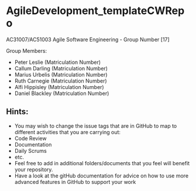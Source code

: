 # AgileDevelopment_templateCWRepo
AC31007/AC51003 Agile Software Engineering - Group Number [17]

Group Members:
- Peter Leslie (Matriculation Number)
- Callum Darling (Matriculation Number)
- Marius Urbelis (Matriculation Number)
- Ruth Carnegie (Matriculation Number)
- Alfi Hippisley (Matriculation Number)
- Daniel Blackley (Matriculation Number)

## Hints:
- You may wish to change the issue tags that are in GitHub to map to different activities that you are carrying out:
 - Code Review
 - Documentation
 - Daily Scrums
 - etc.
- Feel free to add in additional folders/documents that you feel will benefit your repository.
- Have a look at the gitHub documentation for advice on how to use more advanced features in GitHub to support your work
